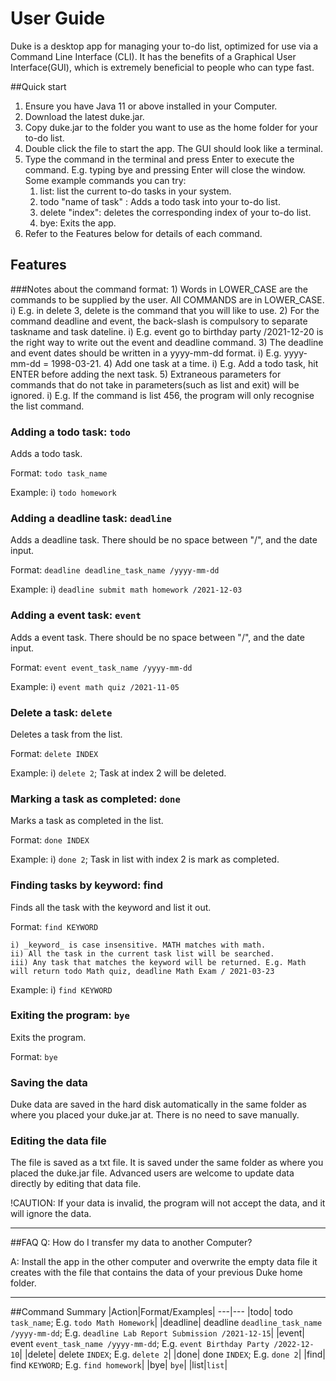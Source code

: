 # User Guide

Duke is a desktop app for managing your to-do list, optimized for use via a Command Line Interface (CLI). It has the benefits of a Graphical User Interface(GUI), which is extremely beneficial to people who can type fast.

##Quick start

1. Ensure you have Java 11 or above installed in your Computer.
2. Download the latest duke.jar.
3. Copy duke.jar to the folder you want to use as the home folder for your to-do list.
4. Double click the file to start the app. The GUI should look like a terminal.
5. Type the command in the terminal and press Enter to execute the command. E.g. typing bye and pressing Enter will close the window. Some example commands you can try:
   1. list: list the current to-do tasks in your system.
   2. todo "name of task" : Adds a todo task into your to-do list.
   3. delete "index": deletes the corresponding index of your to-do list.
   4. bye: Exits the app.
7. Refer to the Features below for details of each command.

## Features 
###Notes about the command format:
    1) Words in LOWER_CASE are the commands to be supplied by the user. All COMMANDS are in LOWER_CASE.
        i) E.g. in delete 3, delete is the command that you will like to use.
    2) For the command deadline and event, the back-slash is compulsory to separate taskname and task dateline.
        i) E.g. event go to birthday party /2021-12-20 is the right way to write out the event and deadline command.
    3) The deadline and event dates should be written in a yyyy-mm-dd format.
        i) E.g. yyyy-mm-dd = 1998-03-21.
    4) Add one task at a time.
        i) E.g. Add a todo task, hit ENTER before adding the next task.
    5) Extraneous parameters for commands that do not take in parameters(such as list and exit) will be ignored.
        i) E.g. If the command is list 456, the program will only recognise the list command. 

### Adding a todo task: `todo`

Adds a todo task.

Format: `todo task_name`

Example:
    i) `todo homework`

### Adding a deadline task: `deadline`

Adds a deadline task. There should be no space between "/", and the date input.

Format: `deadline deadline_task_name /yyyy-mm-dd`

Example:
    i) `deadline submit math homework /2021-12-03`

### Adding a event task: `event`

Adds a event task. There should be no space between "/", and the date input.

Format: `event event_task_name /yyyy-mm-dd`

Example:
i) `event math quiz /2021-11-05`

### Delete a task: `delete`

Deletes a task from the list.

Format: `delete INDEX`

Example:
    i) `delete 2`; Task at index 2 will be deleted.

### Marking a task as completed: `done`

Marks a task as completed in the list.

Format: `done INDEX`

Example:
i) `done 2`; Task in list with index 2 is mark as completed.

### Finding tasks by keyword: find

Finds all the task with the keyword and list it out.

Format: `find KEYWORD`

    i) _keyword_ is case insensitive. MATH matches with math.
    ii) All the task in the current task list will be searched.
    iii) Any task that matches the keyword will be returned. E.g. Math will return todo Math quiz, deadline Math Exam / 2021-03-23

Example:
    i) `find KEYWORD`

### Exiting the program: `bye`

Exits the program.

Format: `bye`

### Saving the data

Duke data are saved in the hard disk automatically in the same folder as where you placed your duke.jar at. There is no need to save manually.

### Editing the data file

The file is saved as a txt file. It is saved under the same folder as where you placed the duke.jar file. Advanced users are welcome to update data directly by editing that data file.

!CAUTION: If your data is invalid, the program will not accept the data, and it will ignore the data.

------
##FAQ
Q: How do I transfer my data to another Computer?

A: Install the app in the other computer and overwrite the empty data file it creates with the file that contains the data of your previous Duke home folder.

----
##Command Summary
|Action|Format/Examples|
---|---
|todo| todo `task_name`; E.g. `todo Math Homework`|
|deadline| deadline `deadline_task_name /yyyy-mm-dd`; E.g. `deadline Lab Report Submission /2021-12-15`|
|event| event `event_task_name /yyyy-mm-dd`; E.g. `event Birthday Party /2022-12-10`|
|delete| delete `INDEX`; E.g. `delete 2`|
|done| done `INDEX`; E.g. `done 2`|
|find| find `KEYWORD`; E.g. `find homework`|
|bye| `bye`|
|list|`list`|
